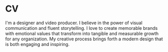 # CV
I'm a designer and video producer. I believe in the power of visual communication and fluent storytelling. I love to create memorable brands with emotional values that transform into tangible and measurable growth for any organization. My creative process brings forth a modern design that is both engaging and inspiring.
